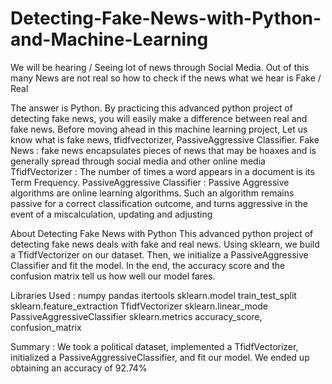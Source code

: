 # Detecting-Fake-News-with-Python-and-Machine-Learning
We will be hearing / Seeing lot of news through Social Media.
Out of this many News are not real so how to check if the news what we hear is Fake  / Real

The answer is Python. By practicing this advanced python project of detecting fake news, you will easily make a difference between real and fake news. Before moving ahead in this machine learning project, Let us know what is fake news, tfidfvectorizer, PassiveAggressive Classifier.
Fake News : fake news encapsulates pieces of news that may be hoaxes and is generally spread through social media and other online media
TfidfVectorizer : The number of times a word appears in a document is its Term Frequency. 
PassiveAggressive Classifier : Passive Aggressive algorithms are online learning algorithms. Such an algorithm remains passive for a correct classification outcome, and turns aggressive in the event of a miscalculation, updating and adjusting

About Detecting Fake News with Python
This advanced python project of detecting fake news deals with fake and real news. Using sklearn, we build a TfidfVectorizer on our dataset. Then, we initialize a PassiveAggressive Classifier and fit the model. In the end, the accuracy score and the confusion matrix tell us how well our model fares.


Libraries Used :
numpy
pandas 
itertools
sklearn.model
train_test_split
sklearn.feature_extraction
 TfidfVectorizer
 sklearn.linear_mode
PassiveAggressiveClassifier
 sklearn.metrics
accuracy_score, 
confusion_matrix

Summary :
 We took a political dataset, implemented a TfidfVectorizer, initialized a PassiveAggressiveClassifier, and fit our model. We ended up obtaining an accuracy of 92.74%
